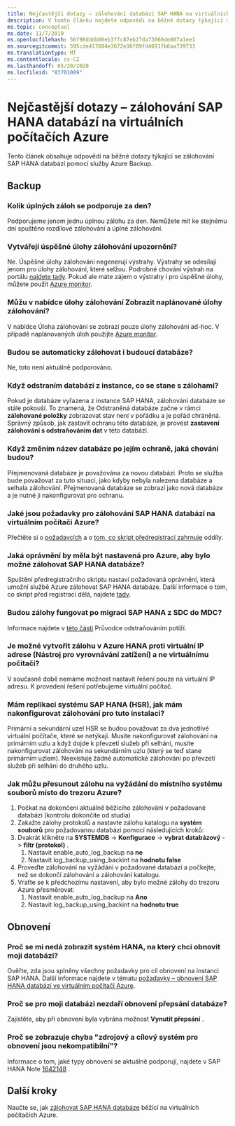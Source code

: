 ```yaml
---
title: Nejčastější dotazy – zálohování databází SAP HANA na virtuálních počítačích Azure
description: V tomto článku najdete odpovědi na běžné dotazy týkající se zálohování SAP HANA databází pomocí služby Azure Backup.
ms.topic: conceptual
ms.date: 11/7/2019
ms.openlocfilehash: 56f98dddb00eb3ffc87eb27da73066de807a1ee1
ms.sourcegitcommit: 595cde417684e3672e36f09fd4691fb6aa739733
ms.translationtype: MT
ms.contentlocale: cs-CZ
ms.lasthandoff: 05/20/2020
ms.locfileid: "83701009"
---
```

# <a name="frequently-asked-questions--back-up-sap-hana-databases-on-azure-vms"></a>Nejčastější dotazy – zálohování SAP HANA databází na virtuálních počítačích Azure

Tento článek obsahuje odpovědi na běžné dotazy týkající se zálohování SAP HANA databází pomocí služby Azure Backup.

## <a name="backup"></a>Backup

### <a name="how-many-full-backups-are-supported-per-day"></a>Kolik úplných záloh se podporuje za den?

Podporujeme jenom jednu úplnou zálohu za den. Nemůžete mít ke stejnému dni spuštěno rozdílové zálohování a úplné zálohování.

### <a name="do-successful-backup-jobs-create-alerts"></a>Vytvářejí úspěšné úlohy zálohování upozornění?

Ne. Úspěšné úlohy zálohování negenerují výstrahy. Výstrahy se odesílají jenom pro úlohy zálohování, které selžou. Podrobné chování výstrah na portálu [najdete tady](https://docs.microsoft.com/azure/backup/backup-azure-monitoring-built-in-monitor). Pokud ale máte zájem o výstrahy i pro úspěšné úlohy, můžete použít [Azure monitor](https://docs.microsoft.com/azure/backup/backup-azure-monitoring-use-azuremonitor).

### <a name="can-i-see-scheduled-backup-jobs-in-the-backup-jobs-menu"></a>Můžu v nabídce úlohy zálohování Zobrazit naplánované úlohy zálohování?

V nabídce Úloha zálohování se zobrazí pouze úlohy zálohování ad-hoc. V případě naplánovaných úloh použijte [Azure monitor](https://docs.microsoft.com/azure/backup/backup-azure-monitoring-use-azuremonitor).

### <a name="are-future-databases-automatically-added-for-backup"></a>Budou se automaticky zálohovat i budoucí databáze?

Ne, toto není aktuálně podporováno.

### <a name="if-i-delete-a-database-from-an-instance-what-will-happen-to-the-backups"></a>Když odstraním databázi z instance, co se stane s zálohami?

Pokud je databáze vyřazena z instance SAP HANA, zálohování databáze se stále pokouší. To znamená, že Odstraněná databáze začne v rámci **zálohované položky** zobrazovat stav není v pořádku a je pořád chráněná.
Správný způsob, jak zastavit ochranu této databáze, je provést **zastavení zálohování s odstraňováním dat** v této databázi.

### <a name="if-i-change-the-name-of-the-database-after-it-has-been-protected-what-will-the-behavior-be"></a>Když změním název databáze po jejím ochraně, jaká chování budou?

Přejmenovaná databáze je považována za novou databázi. Proto se služba bude považovat za tuto situaci, jako kdyby nebyla nalezena databáze a selhala zálohování. Přejmenovaná databáze se zobrazí jako nová databáze a je nutné ji nakonfigurovat pro ochranu.

### <a name="what-are-the-prerequisites-to-back-up-sap-hana-databases-on-an-azure-vm"></a>Jaké jsou požadavky pro zálohování SAP HANA databází na virtuálním počítači Azure?

Přečtěte si o [požadavcích](tutorial-backup-sap-hana-db.md#prerequisites) a o [tom, co skript předregistrací zahrnuje](tutorial-backup-sap-hana-db.md#what-the-pre-registration-script-does) oddíly.

### <a name="what-permissions-should-be-set-for-azure-to-be-able-to-back-up-sap-hana-databases"></a>Jaká oprávnění by měla být nastavená pro Azure, aby bylo možné zálohovat SAP HANA databáze?

Spuštění předregistračního skriptu nastaví požadovaná oprávnění, která umožní službě Azure zálohovat SAP HANA databáze. Další informace o tom, co skript před registrací dělá, najdete [tady](tutorial-backup-sap-hana-db.md#what-the-pre-registration-script-does).

### <a name="will-backups-work-after-migrating-sap-hana-from-sdc-to-mdc"></a>Budou zálohy fungovat po migraci SAP HANA z SDC do MDC?

Informace najdete v [této části](https://docs.microsoft.com/azure/backup/backup-azure-sap-hana-database-troubleshoot#sdc-to-mdc-upgrade-with-a-change-in-sid) Průvodce odstraňováním potíží.

### <a name="can-azure-hana-backup-be-set-up-against-a-virtual-ip-load-balancer-and-not-a-virtual-machine"></a>Je možné vytvořit zálohu v Azure HANA proti virtuální IP adrese (Nástroj pro vyrovnávání zatížení) a ne virtuálnímu počítači?

V současné době nemáme možnost nastavit řešení pouze na virtuální IP adresu. K provedení řešení potřebujeme virtuální počítač.

### <a name="i-have-a-sap-hana-system-replication-hsr-how-should-i-configure-backup-for-this-setup"></a>Mám replikaci systému SAP HANA (HSR), jak mám nakonfigurovat zálohování pro tuto instalaci?

Primární a sekundární uzel HSR se budou považovat za dva jednotlivé virtuální počítače, které se netýkají. Musíte nakonfigurovat zálohování na primárním uzlu a když dojde k převzetí služeb při selhání, musíte nakonfigurovat zálohování na sekundárním uzlu (který se teď stane primárním uzlem). Neexistuje žádné automatické zálohování po převzetí služeb při selhání do druhého uzlu.

### <a name="how-can-i-move-an-on-demand-backup-to-the-local-file-system-instead-of-the-azure-vault"></a>Jak můžu přesunout zálohu na vyžádání do místního systému souborů místo do trezoru Azure?

1. Počkat na dokončení aktuálně běžícího zálohování v požadované databázi (kontrolu dokončíte od studia)
1. Zakažte zálohy protokolů a nastavte zálohu katalogu na **systém souborů** pro požadovanou databázi pomocí následujících kroků:
1. Dvakrát klikněte na **SYSTEMDB**  ->  **Konfigurace**  ->  **vybrat databázový**  ->  **filtr (protokol)** .
    1. Nastavit enable_auto_log_backup na **ne**
    1. Nastavit log_backup_using_backint na **hodnotu false**
1. Proveďte zálohování na vyžádání v požadované databázi a počkejte, než se dokončí zálohování a zálohování katalogu.
1. Vraťte se k předchozímu nastavení, aby bylo možné zálohy do trezoru Azure přesměrovat:
    1. Nastavit enable_auto_log_backup na **Ano**
    1. Nastavit log_backup_using_backint na **hodnotu true**

## <a name="restore"></a>Obnovení

### <a name="why-cant-i-see-the-hana-system-i-want-my-database-to-be-restored-to"></a>Proč se mi nedá zobrazit systém HANA, na který chci obnovit moji databázi?

Ověřte, zda jsou splněny všechny požadavky pro cíl obnovení na instanci SAP HANA. Další informace najdete v tématu [požadavky – obnovení SAP HANA databází ve virtuálním počítači Azure](https://docs.microsoft.com/azure/backup/sap-hana-db-restore#prerequisites).

### <a name="why-is-the-overwrite-db-restore-failing-for-my-database"></a>Proč se pro moji databázi nezdaří obnovení přepsání databáze?

Zajistěte, aby při obnovení byla vybrána možnost **Vynutit přepsání** .

### <a name="why-do-i-see-the-source-and-target-systems-for-restore-are-incompatible-error"></a>Proč se zobrazuje chyba "zdrojový a cílový systém pro obnovení jsou nekompatibilní"?

Informace o tom, jaké typy obnovení se aktuálně podporují, najdete v SAP HANA Note [1642148](https://launchpad.support.sap.com/#/notes/1642148) .

## <a name="next-steps"></a>Další kroky

Naučte se, jak [zálohovat SAP HANA databáze](https://docs.microsoft.com/azure/backup/backup-azure-sap-hana-database) běžící na virtuálních počítačích Azure.
